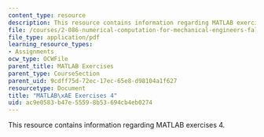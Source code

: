```yaml
---
content_type: resource
description: This resource contains information regarding MATLAB exercises 4.
file: /courses/2-086-numerical-computation-for-mechanical-engineers-fall-2012/ac9e0583b47e55598b53694cb4eb0274_MIT2_086F12_matlab_ex4.pdf
file_type: application/pdf
learning_resource_types:
- Assignments
ocw_type: OCWFile
parent_title: MATLAB Exercises
parent_type: CourseSection
parent_uid: 9cdff75d-72ec-17ec-65e8-d98104a1f627
resourcetype: Document
title: "MATLAB\xAE Exercises 4"
uid: ac9e0583-b47e-5559-8b53-694cb4eb0274
---
```

This resource contains information regarding MATLAB exercises 4.


